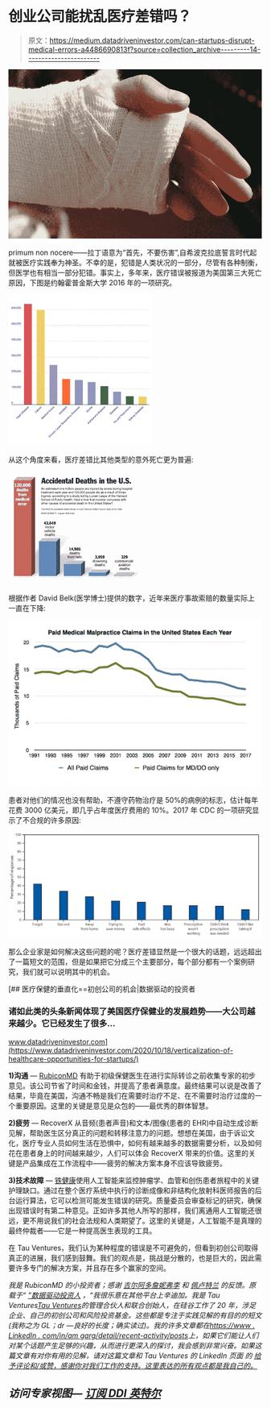 # 创业公司能扰乱医疗差错吗？

> 原文：<https://medium.datadriveninvestor.com/can-startups-disrupt-medical-errors-a4486690813f?source=collection_archive---------14----------------------->

![](img/f884f7891b4894ddfa63873c79ee4d0b.png)

primum non nocere——拉丁语意为“首先，不要伤害”,自希波克拉底誓言时代起就被医疗实践奉为神圣。不幸的是，犯错是人类状况的一部分，尽管有各种制衡，但医学也有相当一部分犯错。事实上，多年来，医疗错误被报道为美国第三大死亡原因，下图是约翰霍普金斯大学 2016 年的一项研究。

![](img/81506315c2cccf513cd6013decd6a80b.png)

从这个角度来看，医疗差错比其他类型的意外死亡更为普遍:

![](img/11f404089a996019dc089ddea7dfd3c3.png)

根据作者 David Belk(医学博士)提供的数字，近年来医疗事故索赔的数量实际上一直在下降:

![](img/081c547d7f43534c0e358998ea4c5098.png)

患者对他们的情况也没有帮助，不遵守药物治疗是 50%的病例的标志，估计每年花费 3000 亿美元，即几乎占年度医疗费用的 10%。2017 年 CDC 的一项研究显示了不合规的许多原因:

![](img/66e129689bb67f72f03f1088995eac4c.png)

那么企业家是如何解决这些问题的呢？医疗差错显然是一个很大的话题，远远超出了一篇短文的范围，但是如果把它分成三个主要部分，每个部分都有一个案例研究，我们就可以说明其中的机会。

[](https://www.datadriveninvestor.com/2020/10/18/verticalization-of-healthcare-opportunities-for-startups/) [## 医疗保健的垂直化==初创公司的机会|数据驱动的投资者

### 诸如此类的头条新闻体现了美国医疗保健业的发展趋势——大公司越来越少。它已经发生了很多…

www.datadriveninvestor.com](https://www.datadriveninvestor.com/2020/10/18/verticalization-of-healthcare-opportunities-for-startups/) 

**1)沟通** — [RubiconMD](https://www.rubiconmd.com/) 有助于初级保健医生在进行实际转诊之前收集专家的初步意见。该公司节省了时间和金钱，并提高了患者满意度。最终结果可以说是改善了结果，毕竟在美国，沟通不畅是我们在需要时治疗不足、在不需要时治疗过度的一个重要原因。这里的关键是意见是众包的——最优秀的群体智慧。

**2)疲劳** — RecoverX 从音频(患者声音)和文本/图像(患者的 EHR)中自动生成诊断见解，帮助医生区分真正的问题和转移注意力的问题。想想在美国，由于诉讼文化，医疗专业人员如何生活在恐惧中，如何有越来越多的数据需要分析，以及如何花在患者身上的时间越来越少，人们可以体会 RecoverX 带来的价值。这里的关键是产品集成在工作流程中——疲劳的解决方案本身不应该导致疲劳。

**3)技术故障** — [铁健康](http://ferrumhealth.com/)使用人工智能来监控肿瘤学、血管和创伤患者旅程中的关键护理缺口。通过在整个医疗系统中执行的诊断成像和非结构化放射科医师报告的后台运行算法，它可以检测可能发生错误的研究。质量委员会审查标记的研究，确保出现错误时有第二种意见。正如许多其他人所写的那样，我们离通用人工智能还很远，更不用说我们的社会法规和人类期望了。这里的关键是，人工智能不是真理的最终仲裁者——它是一种提高医生表现的工具。

在 Tau Ventures，我们认为某种程度的错误是不可避免的，但看到初创公司取得真正的进展，我们感到鼓舞。我们的观点是，挑战是分散的，也是巨大的，因此需要许多专门的解决方案，并且存在多个赢家的空间。

*我是 RubiconMD 的小投资者；感谢* [*吉尔阿多*](https://www.linkedin.com/in/giladdo)*[*詹妮弗李*](https://www.linkedin.com/in/jennifer-may-lee-917869196/) *和* [*佩卢特兰*](https://www.linkedin.com/in/pelutran/) *的反馈。原载于“* [*”数据驱动投资人*](https://www.datadriveninvestor.com/2020/11/01/can-startups-disrupt-medical-errors/) *，“我很乐意在其他平台上辛迪加。我是 Tau Ventures*[*Tau Ventures*](https://www.linkedin.com/pulse/announcing-tau-ventures-amit-garg/)*的管理合伙人和联合创始人，在硅谷工作了 20 年，涉足企业、自己的初创公司和风险投资基金。这些都是专注于实践见解的有目的的短文(我称之为 GL；dr —良好的长度；确实读过)。我的许多文章都在*[*https://www . LinkedIn . com/in/am garg/detail/recent-activity/posts*](https://www.linkedin.com/in/amgarg/detail/recent-activity/posts/)*上，如果它们能让人们对某个话题产生足够的兴趣，从而进行更深入的探讨，我会感到非常兴奋。如果这篇文章有对你有用的见解，请对这篇文章和 Tau Ventures 的 LinkedIn 页面* *的* [*给予评论和/或赞，感谢你对我们工作的支持。这里表达的所有观点都是我自己的。*](https://www.linkedin.com/company/tauventures)*

## *访问专家视图— [订阅 DDI 英特尔](https://datadriveninvestor.com/ddi-intel)*